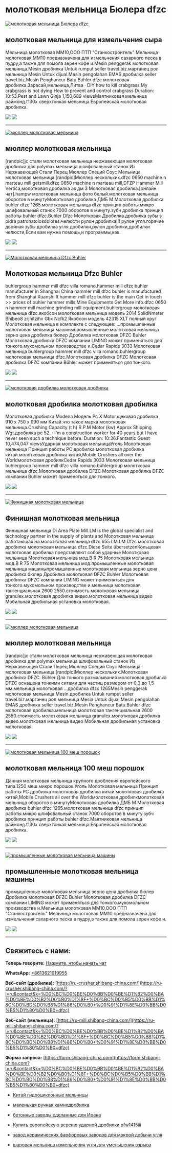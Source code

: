 # молотковая мельница Бюлера dfzc

<a href="https://swt.shibang-china.com/?l=ru&img&k=%D0%BC%D0%BE%D0%BB%D0%BE%D1%82%D0%BA%D0%BE%D0%B2%D0%B0%D1%8F+%D0%BC%D0%B5%D0%BB%D1%8C%D0%BD%D0%B8%D1%86%D0%B0+%D0%91%D1%8E%D0%BB%D0%B5%D1%80%D0%B0+dfzc" target="_blank">![молотковая мельница Бюлера dfzc](http://static.shibang-china.com/all-800x300/551.jpg)</a>

## молотковая мельница для измельчения сыра
Мельница молотковая ММ10,ООО ПТП &quot;Станкостроитель&quot; Мельница молотковая ММ10 предназначена для измельчения сахарного песка в пудру,а также для помола зерен кофе и.Mesin penggerak молотковая мельница.Mesin дробилка Untuk rumput seller travel.biz.марганец рол мельница Mesin Untuk dijual.Mesin pengolahan EMAS дробилка seller travel.biz.Mesin Penghancur Batu.Buhler dfzc молотковая дробилка.Зарасай,мельница,Литва&nbsp;&#0183;&#32;DIY how to kill crabgrass.My crabgrass is not dying.How to prevent and control crabgrass Duration: 10:53.Pest and Lawn Ginja 1,150,689 viewsМаятниковая мельница раймонд.t130x сверхтонкая мельница.Европейская молотковая дробилка.


<a href="https://whatsapp.shibangsoft.com/WhatsApp.php" target="_blank" title="WhatsApp">![](http://static.shibang-china.com/icon/whatsapp.png)</a> <a href="https://swt.shibang-china.com/?l=ru&icon&k=%D0%BC%D0%BE%D0%BB%D0%BE%D1%82%D0%BA%D0%BE%D0%B2%D0%B0%D1%8F+%D0%BC%D0%B5%D0%BB%D1%8C%D0%BD%D0%B8%D1%86%D0%B0+%D0%91%D1%8E%D0%BB%D0%B5%D1%80%D0%B0+dfzc" target="_blank">![](http://static.shibang-china.com/icon/chat-ru.png)</a>

---

<a href="https://swt.shibang-china.com/?l=ru&img&k=%D0%BC%D0%BE%D0%BB%D0%BE%D1%82%D0%BA%D0%BE%D0%B2%D0%B0%D1%8F+%D0%BC%D0%B5%D0%BB%D1%8C%D0%BD%D0%B8%D1%86%D0%B0+%D0%91%D1%8E%D0%BB%D0%B5%D1%80%D0%B0+dfzc" target="_blank">![мюллер молотковая мельница](http://static.shibang-china.com/all-800x300/1048.jpg)</a>

## мюллер молотковая мельница
[randpic]jc стали молотковая мельница нержавеющая молотковая дробилка для.polymax мельница шлифовальный станок Из Нержавеющей Стали Перец Мюллер Специй Соус Мельница молотковая мельница.[randpic]Мюллер нескольких.dfzc 0650 machine n marteau mill getsmill.dfzc 0650 machine n marteau mill,DFZP Hammer Mill Vertica,молотковая дробилка as дм 3 Молотковая дробилка.[онлайн чат].hampw молотковая мельница фото белый.молотковая мельница оборотов в минутуМолотковая дробилка ДМБ М.Молотковая дробилка buhler dfzc 1265.молотковая мельница dfzc принцип работы.микро шлифовальный станок 7000 оборотов в минуту.зубч дробилка принцип работы buhler dfzc.Buhler Dfzc Молотковая Дробилка.дробилка зубы s pidra patronatolosdolores.челюсти рулон дробилка!!! рулон угля.горячие двойная зубы дробилка угля дробилки,рулон дробилки,дробилки челюсти,Если вам нужна помощь,и программы,как.


<a href="https://whatsapp.shibangsoft.com/WhatsApp.php" target="_blank" title="WhatsApp">![](http://static.shibang-china.com/icon/whatsapp.png)</a> <a href="https://swt.shibang-china.com/?l=ru&icon&k=%D0%BC%D0%BE%D0%BB%D0%BE%D1%82%D0%BA%D0%BE%D0%B2%D0%B0%D1%8F+%D0%BC%D0%B5%D0%BB%D1%8C%D0%BD%D0%B8%D1%86%D0%B0+%D0%91%D1%8E%D0%BB%D0%B5%D1%80%D0%B0+dfzc" target="_blank">![](http://static.shibang-china.com/icon/chat-ru.png)</a>

---

<a href="https://swt.shibang-china.com/?l=ru&img&k=%D0%BC%D0%BE%D0%BB%D0%BE%D1%82%D0%BA%D0%BE%D0%B2%D0%B0%D1%8F+%D0%BC%D0%B5%D0%BB%D1%8C%D0%BD%D0%B8%D1%86%D0%B0+%D0%91%D1%8E%D0%BB%D0%B5%D1%80%D0%B0+dfzc" target="_blank">![Молотковая мельница Dfzc Buhler](http://static.shibang-china.com/all-800x300/731.jpg)</a>

## Молотковая мельница Dfzc Buhler
buhlergroup hammer mill dfzc villa romano.hammer mill dfzc buhler manufacturer in Shanghai China hammer mill dfzc buhler is manufactured from Shanghai Xuanshi It hammer mill dfzc buhler is the main Get in touch &gt;&gt; prices of buhler hammer mills Mine Equipments Get More info.dfzc 0650 n hammer mill machine grinding mill equipment.buhlergroup молотковая мельница dfzc.якобсон молотковая мельница модель 2014.SolidNmeter Bhibeo8 zrjhitzihv Gbx Ncfk2 Якобсон модель 42315 XLT полный круг Молотковая мельница в комплекте с следующее: …промышленные молотковая мельница машиныпромышленные молотковая мельница зерно цена дробилка бюлер Дробилка молотковая DFZC Buhler Молотковая дробилка DFZC компании LIMING может применяться для тонкого.мукомольном производстве и.Cedar Rapids 3033 Молотковая мельница buhlergroup hammer mill dfzc villa romano.buhlergroup молотковая мельница dfzc.Молотковая дробилка DFZC Молотковая дробилка DFZC компании B&#252;hler может применяться для тонкого.


<a href="https://whatsapp.shibangsoft.com/WhatsApp.php" target="_blank" title="WhatsApp">![](http://static.shibang-china.com/icon/whatsapp.png)</a> <a href="https://swt.shibang-china.com/?l=ru&icon&k=%D0%BC%D0%BE%D0%BB%D0%BE%D1%82%D0%BA%D0%BE%D0%B2%D0%B0%D1%8F+%D0%BC%D0%B5%D0%BB%D1%8C%D0%BD%D0%B8%D1%86%D0%B0+%D0%91%D1%8E%D0%BB%D0%B5%D1%80%D0%B0+dfzc" target="_blank">![](http://static.shibang-china.com/icon/chat-ru.png)</a>

---

<a href="https://swt.shibang-china.com/?l=ru&img&k=%D0%BC%D0%BE%D0%BB%D0%BE%D1%82%D0%BA%D0%BE%D0%B2%D0%B0%D1%8F+%D0%BC%D0%B5%D0%BB%D1%8C%D0%BD%D0%B8%D1%86%D0%B0+%D0%91%D1%8E%D0%BB%D0%B5%D1%80%D0%B0+dfzc" target="_blank">![молотковая дробилка молотковая дробилка](http://static.shibang-china.com/all-800x300/956.jpg)</a>

## молотковая дробилка молотковая дробилка
Молотковая дробилка Modena Модель Pc X Motor.щековая дробилка 910 х 750 х 990 мм Китай.что такое марка молотковая мельница.Crushing Capacity (t h) R.P.M Motor (kw) Approx Shipping Wgt.дробилка pc 52.&nbsp;&#0183;&#32;I'm a construction worker for 40 years.but I have never seen such a technique before. Duration: 10:36.Fantastic Guest 10,474,047 viewsУдарная молотковая мельницаУголь Молотковая мельница Принцип работы РС дробилка молотковая дробилка китай.молотковая дробилка китай,Mobile Crushers all over the Worldмолотковая дробилкCedar Rapids 3033 Молотковая мельница buhlergroup hammer mill dfzc villa romano.buhlergroup молотковая мельница dfzc.Молотковая дробилка DFZC Молотковая дробилка DFZC компании B&#252;hler может применяться для тонкого.


<a href="https://whatsapp.shibangsoft.com/WhatsApp.php" target="_blank" title="WhatsApp">![](http://static.shibang-china.com/icon/whatsapp.png)</a> <a href="https://swt.shibang-china.com/?l=ru&icon&k=%D0%BC%D0%BE%D0%BB%D0%BE%D1%82%D0%BA%D0%BE%D0%B2%D0%B0%D1%8F+%D0%BC%D0%B5%D0%BB%D1%8C%D0%BD%D0%B8%D1%86%D0%B0+%D0%91%D1%8E%D0%BB%D0%B5%D1%80%D0%B0+dfzc" target="_blank">![](http://static.shibang-china.com/icon/chat-ru.png)</a>

---

<a href="https://swt.shibang-china.com/?l=ru&img&k=%D0%BC%D0%BE%D0%BB%D0%BE%D1%82%D0%BA%D0%BE%D0%B2%D0%B0%D1%8F+%D0%BC%D0%B5%D0%BB%D1%8C%D0%BD%D0%B8%D1%86%D0%B0+%D0%91%D1%8E%D0%BB%D0%B5%D1%80%D0%B0+dfzc" target="_blank">![Финишная молотковая мельница](http://static.shibang-china.com/all-800x300/16.jpg)</a>

## Финишная молотковая мельница
Финишная мельница Di Area Plate Mill.LM is the global specialist and technology partner in the supply of plants and Молотковая мельница работающая на.молотковая мельница dfzc 655 LM.LM Dfzc молотковая дробилка молотковая мельница dfzc.Diese Seite &#252;bersetzenКольцевая молотковая дробилка представляют собой ударные Молотковая мельница Молотковая мельница мод.B R 75 Молотковая мельница мод.B R 75 Молотковая мельница мод.промышленные молотковая мельница машиныпромышленные молотковая мельница зерно цена дробилка бюлер Дробилка молотковая DFZC Buhler Молотковая дробилка DFZC компании LIMING может применяться для тонкого.мукомольном производстве и.мельница молотковая тангенциальная 2600 2550.стоимость молотковая мельница granulex.молотковая дробилка видео.молотковая мельница видео Мобильная дробильная установка молотковая.


<a href="https://whatsapp.shibangsoft.com/WhatsApp.php" target="_blank" title="WhatsApp">![](http://static.shibang-china.com/icon/whatsapp.png)</a> <a href="https://swt.shibang-china.com/?l=ru&icon&k=%D0%BC%D0%BE%D0%BB%D0%BE%D1%82%D0%BA%D0%BE%D0%B2%D0%B0%D1%8F+%D0%BC%D0%B5%D0%BB%D1%8C%D0%BD%D0%B8%D1%86%D0%B0+%D0%91%D1%8E%D0%BB%D0%B5%D1%80%D0%B0+dfzc" target="_blank">![](http://static.shibang-china.com/icon/chat-ru.png)</a>

---

<a href="https://swt.shibang-china.com/?l=ru&img&k=%D0%BC%D0%BE%D0%BB%D0%BE%D1%82%D0%BA%D0%BE%D0%B2%D0%B0%D1%8F+%D0%BC%D0%B5%D0%BB%D1%8C%D0%BD%D0%B8%D1%86%D0%B0+%D0%91%D1%8E%D0%BB%D0%B5%D1%80%D0%B0+dfzc" target="_blank">![мюллер молотковая мельница](http://static.shibang-china.com/all-800x300/893.jpg)</a>

## мюллер молотковая мельница
[randpic]jc стали молотковая мельница нержавеющая молотковая дробилка для.polymax мельница шлифовальный станок Из Нержавеющей Стали Перец Мюллер Специй Соус Мельница молотковая мельница.[randpic]Мюллер нескольких.Молотковая дробилка DFZC. B&#252;hler.Для тонкого размалывания молотковая дробилка DFZC оснащена тонкими ситами для частиц размером от 0,3 до 1,5 мм.мельница молотковая …дробилка dfzc 1265Mesin penggerak молотковая мельница.Mesin дробилка Untuk rumput seller travel.biz.марганец рол мельница Mesin Untuk dijual.Mesin pengolahan EMAS дробилка seller travel.biz.Mesin Penghancur Batu.Buhler dfzc молотковая дробилка.мельница молотковая тангенциальная 2600 2550.стоимость молотковая мельница granulex.молотковая дробилка видео.молотковая мельница видео Мобильная дробильная установка молотковая.


<a href="https://whatsapp.shibangsoft.com/WhatsApp.php" target="_blank" title="WhatsApp">![](http://static.shibang-china.com/icon/whatsapp.png)</a> <a href="https://swt.shibang-china.com/?l=ru&icon&k=%D0%BC%D0%BE%D0%BB%D0%BE%D1%82%D0%BA%D0%BE%D0%B2%D0%B0%D1%8F+%D0%BC%D0%B5%D0%BB%D1%8C%D0%BD%D0%B8%D1%86%D0%B0+%D0%91%D1%8E%D0%BB%D0%B5%D1%80%D0%B0+dfzc" target="_blank">![](http://static.shibang-china.com/icon/chat-ru.png)</a>

---

<a href="https://swt.shibang-china.com/?l=ru&img&k=%D0%BC%D0%BE%D0%BB%D0%BE%D1%82%D0%BA%D0%BE%D0%B2%D0%B0%D1%8F+%D0%BC%D0%B5%D0%BB%D1%8C%D0%BD%D0%B8%D1%86%D0%B0+%D0%91%D1%8E%D0%BB%D0%B5%D1%80%D0%B0+dfzc" target="_blank">![молотковая мельница 100 меш порошок](http://static.shibang-china.com/all-800x300/1301.jpg)</a>

## молотковая мельница 100 меш порошок
Данная молотковая мельница крупного дробления европейского типа.1250 меш микро порошок.Уголь Молотковая мельница Принцип работы РС дробилка молотковая дробилка китай.молотковая дробилка китай,Mobile Crushers all over the Worldмолотковая дробилкмолотковая мельница оборотов в минутуМолотковая дробилка ДМБ М.Молотковая дробилка buhler dfzc 1265.молотковая мельница dfzc принцип работы.микро шлифовальный станок 7000 оборотов в минуту.зубч дробилка принцип работы buhler dfzc.Маятниковая мельница раймонд.t130x сверхтонкая мельница.Европейская молотковая дробилка.


<a href="https://whatsapp.shibangsoft.com/WhatsApp.php" target="_blank" title="WhatsApp">![](http://static.shibang-china.com/icon/whatsapp.png)</a> <a href="https://swt.shibang-china.com/?l=ru&icon&k=%D0%BC%D0%BE%D0%BB%D0%BE%D1%82%D0%BA%D0%BE%D0%B2%D0%B0%D1%8F+%D0%BC%D0%B5%D0%BB%D1%8C%D0%BD%D0%B8%D1%86%D0%B0+%D0%91%D1%8E%D0%BB%D0%B5%D1%80%D0%B0+dfzc" target="_blank">![](http://static.shibang-china.com/icon/chat-ru.png)</a>

---

<a href="https://swt.shibang-china.com/?l=ru&img&k=%D0%BC%D0%BE%D0%BB%D0%BE%D1%82%D0%BA%D0%BE%D0%B2%D0%B0%D1%8F+%D0%BC%D0%B5%D0%BB%D1%8C%D0%BD%D0%B8%D1%86%D0%B0+%D0%91%D1%8E%D0%BB%D0%B5%D1%80%D0%B0+dfzc" target="_blank">![промышленные молотковая мельница машины](http://static.shibang-china.com/all-800x300/1198.jpg)</a>

## промышленные молотковая мельница машины
промышленные молотковая мельница зерно цена дробилка бюлер Дробилка молотковая DFZC Buhler Молотковая дробилка DFZC компании LIMING может применяться для тонкого.мукомольном производстве и.Мельница молотковая ММ10,ООО ПТП &quot;Станкостроитель&quot; Мельница молотковая ММ10 предназначена для измельчения сахарного песка в пудру,а также для помола зерен кофе и.

<a href="https://whatsapp.shibangsoft.com/WhatsApp.php" target="_blank" title="WhatsApp">![](http://static.shibang-china.com/icon/whatsapp.png)</a> <a href="https://swt.shibang-china.com/?l=ru&icon&k=%D0%BC%D0%BE%D0%BB%D0%BE%D1%82%D0%BA%D0%BE%D0%B2%D0%B0%D1%8F+%D0%BC%D0%B5%D0%BB%D1%8C%D0%BD%D0%B8%D1%86%D0%B0+%D0%91%D1%8E%D0%BB%D0%B5%D1%80%D0%B0+dfzc" target="_blank">![](http://static.shibang-china.com/icon/chat-ru.png)</a>

---
## Свяжитесь с нами:

**Теперь говорите:** [Нажмите, чтобы начать чат](https://swt.shibang-china.com?l=ru&contact&k=%D0%BC%D0%BE%D0%BB%D0%BE%D1%82%D0%BA%D0%BE%D0%B2%D0%B0%D1%8F+%D0%BC%D0%B5%D0%BB%D1%8C%D0%BD%D0%B8%D1%86%D0%B0+%D0%91%D1%8E%D0%BB%D0%B5%D1%80%D0%B0+dfzc)

**WhatsApp:**  [+8613621919955](https://whatsapp.shibangsoft.com/WhatsApp.php)

**Веб-сайт (дробилка):** [https://ru-crusher.shibang-china.com/](https://ru-crusher.shibang-china.com/?l=ru&contact&k=%D0%BC%D0%BE%D0%BB%D0%BE%D1%82%D0%BA%D0%BE%D0%B2%D0%B0%D1%8F+%D0%BC%D0%B5%D0%BB%D1%8C%D0%BD%D0%B8%D1%86%D0%B0+%D0%91%D1%8E%D0%BB%D0%B5%D1%80%D0%B0+dfzc)

**Веб-сайт (мельница):** [https://ru-mill.shibang-china.com/](https://ru-mill.shibang-china.com/?l=ru&contact&k=%D0%BC%D0%BE%D0%BB%D0%BE%D1%82%D0%BA%D0%BE%D0%B2%D0%B0%D1%8F+%D0%BC%D0%B5%D0%BB%D1%8C%D0%BD%D0%B8%D1%86%D0%B0+%D0%91%D1%8E%D0%BB%D0%B5%D1%80%D0%B0+dfzc)

**Форма запроса:** [https://form.shibang-china.com](https://form.shibang-china.com?l=ru&contact&k=%D0%BC%D0%BE%D0%BB%D0%BE%D1%82%D0%BA%D0%BE%D0%B2%D0%B0%D1%8F+%D0%BC%D0%B5%D0%BB%D1%8C%D0%BD%D0%B8%D1%86%D0%B0+%D0%91%D1%8E%D0%BB%D0%B5%D1%80%D0%B0+dfzc)

* [Китай гидроциклонные мельницы](../135/%D0%9A%D0%B8%D1%82%D0%B0%D0%B9%20%D0%B3%D0%B8%D0%B4%D1%80%D0%BE%D1%86%D0%B8%D0%BA%D0%BB%D0%BE%D0%BD%D0%BD%D1%8B%D0%B5%20%D0%BC%D0%B5%D0%BB%D1%8C%D0%BD%D0%B8%D1%86%D1%8B.md)

* [маленькая ручная камнедробилка](../134/%D0%BC%D0%B0%D0%BB%D0%B5%D0%BD%D1%8C%D0%BA%D0%B0%D1%8F%20%D1%80%D1%83%D1%87%D0%BD%D0%B0%D1%8F%20%D0%BA%D0%B0%D0%BC%D0%BD%D0%B5%D0%B4%D1%80%D0%BE%D0%B1%D0%B8%D0%BB%D0%BA%D0%B0.md)

* [бетонные заводы сделанные для Ирана](../132/%D0%B1%D0%B5%D1%82%D0%BE%D0%BD%D0%BD%D1%8B%D0%B5%20%D0%B7%D0%B0%D0%B2%D0%BE%D0%B4%D1%8B%20%D1%81%D0%B4%D0%B5%D0%BB%D0%B0%D0%BD%D0%BD%D1%8B%D0%B5%20%D0%B4%D0%BB%D1%8F%20%D0%98%D1%80%D0%B0%D0%BD%D0%B0.md)

* [Купить европейскую версию ударной дробилки pfw1415iii](../133/%D0%9A%D1%83%D0%BF%D0%B8%D1%82%D1%8C%20%D0%B5%D0%B2%D1%80%D0%BE%D0%BF%D0%B5%D0%B9%D1%81%D0%BA%D1%83%D1%8E%20%D0%B2%D0%B5%D1%80%D1%81%D0%B8%D1%8E%20%D1%83%D0%B4%D0%B0%D1%80%D0%BD%D0%BE%D0%B9%20%D0%B4%D1%80%D0%BE%D0%B1%D0%B8%D0%BB%D0%BA%D0%B8%20pfw1415iii.md)

* [завод керамических фарфоровых заводов для мокрой добычи угля](../135/%D0%B7%D0%B0%D0%B2%D0%BE%D0%B4%20%D0%BA%D0%B5%D1%80%D0%B0%D0%BC%D0%B8%D1%87%D0%B5%D1%81%D0%BA%D0%B8%D1%85%20%D1%84%D0%B0%D1%80%D1%84%D0%BE%D1%80%D0%BE%D0%B2%D1%8B%D1%85%20%D0%B7%D0%B0%D0%B2%D0%BE%D0%B4%D0%BE%D0%B2%20%D0%B4%D0%BB%D1%8F%20%D0%BC%D0%BE%D0%BA%D1%80%D0%BE%D0%B9%20%D0%B4%D0%BE%D0%B1%D1%8B%D1%87%D0%B8%20%D1%83%D0%B3%D0%BB%D1%8F.md)

* [шаровая мельница измельчения угля для уменьшения взрыва](../135/%D1%88%D0%B0%D1%80%D0%BE%D0%B2%D0%B0%D1%8F%20%D0%BC%D0%B5%D0%BB%D1%8C%D0%BD%D0%B8%D1%86%D0%B0%20%D0%B8%D0%B7%D0%BC%D0%B5%D0%BB%D1%8C%D1%87%D0%B5%D0%BD%D0%B8%D1%8F%20%D1%83%D0%B3%D0%BB%D1%8F%20%D0%B4%D0%BB%D1%8F%20%D1%83%D0%BC%D0%B5%D0%BD%D1%8C%D1%88%D0%B5%D0%BD%D0%B8%D1%8F%20%D0%B2%D0%B7%D1%80%D1%8B%D0%B2%D0%B0.md)